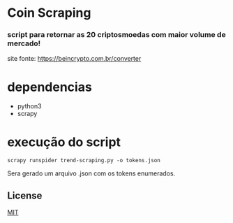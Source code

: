 # Coin Scraping
### script para retornar as 20 criptosmoedas com maior volume de mercado!

site fonte: https://beincrypto.com.br/converter

# dependencias
 - python3
 - scrapy

# execução do script
```
scrapy runspider trend-scraping.py -o tokens.json
```
Sera gerado um arquivo .json com os tokens enumerados.

## License
[MIT](https://choosealicense.com/licenses/mit/)
